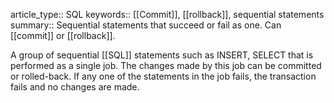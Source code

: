 article_type:: SQL
keywords:: [[Commit]], [[rollback]], sequential statements
summary:: Sequential statements that succeed or fail as one. Can [[commit]] or [[rollback]].

A group of sequential [[SQL]] statements such as INSERT, SELECT that is performed as a single job.
The changes made by this job can be committed or rolled-back. 
If any one of the statements in the job fails, the transaction fails and no changes are made.